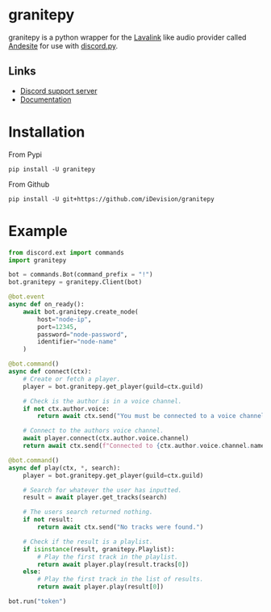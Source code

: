 # granitepy
granitepy is a python wrapper for the [Lavalink](https://github.com/Frederikam/Lavalink) like audio provider called 
[Andesite](https://github.com/natanbc/andesite-node) for use with [discord.py](https://github.com/Rapptz/discord.py).

## Links
* [Discord support server](https://discord.gg/xP8xsHr)
* [Documentation](https://granitepy.readthedocs.io/en/latest/index.html)

# Installation
From Pypi
```shell script
pip install -U granitepy
```
From Github
```shell script
pip install -U git+https://github.com/iDevision/granitepy
```

# Example
```python
from discord.ext import commands
import granitepy

bot = commands.Bot(command_prefix = "!")
bot.granitepy = granitepy.Client(bot)

@bot.event
async def on_ready():
    await bot.granitepy.create_node(
        host="node-ip",
        port=12345,
        password="node-password",
        identifier="node-name"
    )

@bot.command()
async def connect(ctx):
    # Create or fetch a player.
    player = bot.granitepy.get_player(guild=ctx.guild)

    # Check is the author is in a voice channel.
    if not ctx.author.voice:
        return await ctx.send("You must be connected to a voice channel")

    # Connect to the authors voice channel.
    await player.connect(ctx.author.voice.channel)
    return await ctx.send(f"Connected to {ctx.author.voice.channel.name}!")

@bot.command()
async def play(ctx, *, search):
    player = bot.granitepy.get_player(guild=ctx.guild)

    # Search for whatever the user has inputted.
    result = await player.get_tracks(search)

    # The users search returned nothing.
    if not result:
        return await ctx.send("No tracks were found.")

    # Check if the result is a playlist.
    if isinstance(result, granitepy.Playlist):
        # Play the first track in the playlist.
        return await player.play(result.tracks[0])
    else:
        # Play the first track in the list of results.
        return await player.play(result[0])

bot.run("token")
```

